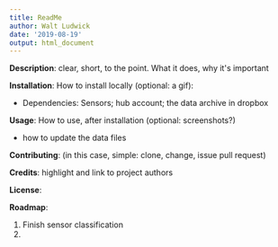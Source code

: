 ```yaml
---
title: ReadMe
author: Walt Ludwick
date: '2019-08-19'
output: html_document
---
```


__Description__: clear, short, to the point. What it does, why it's important

__Installation__: How to install locally (optional: a gif):
- Dependencies: Sensors; hub account; the data archive in dropbox

__Usage__: How to use, after installation (optional: screenshots?)
- how to update the data files

__Contributing__:  (in this case, simple: clone, change, issue pull request)

__Credits__: highlight and link to project authors

__License__:

__Roadmap__:
1. Finish sensor classification
1.
